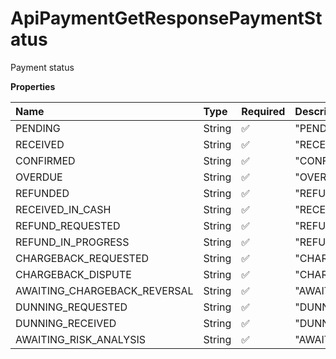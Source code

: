 # ApiPaymentGetResponsePaymentStatus

Payment status

**Properties**

| Name                         | Type   | Required | Description                    |
| :--------------------------- | :----- | :------- | :----------------------------- |
| PENDING                      | String | ✅       | "PENDING"                      |
| RECEIVED                     | String | ✅       | "RECEIVED"                     |
| CONFIRMED                    | String | ✅       | "CONFIRMED"                    |
| OVERDUE                      | String | ✅       | "OVERDUE"                      |
| REFUNDED                     | String | ✅       | "REFUNDED"                     |
| RECEIVED_IN_CASH             | String | ✅       | "RECEIVED_IN_CASH"             |
| REFUND_REQUESTED             | String | ✅       | "REFUND_REQUESTED"             |
| REFUND_IN_PROGRESS           | String | ✅       | "REFUND_IN_PROGRESS"           |
| CHARGEBACK_REQUESTED         | String | ✅       | "CHARGEBACK_REQUESTED"         |
| CHARGEBACK_DISPUTE           | String | ✅       | "CHARGEBACK_DISPUTE"           |
| AWAITING_CHARGEBACK_REVERSAL | String | ✅       | "AWAITING_CHARGEBACK_REVERSAL" |
| DUNNING_REQUESTED            | String | ✅       | "DUNNING_REQUESTED"            |
| DUNNING_RECEIVED             | String | ✅       | "DUNNING_RECEIVED"             |
| AWAITING_RISK_ANALYSIS       | String | ✅       | "AWAITING_RISK_ANALYSIS"       |

<!-- This file was generated by liblab | https://liblab.com/ -->
